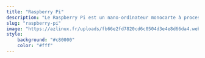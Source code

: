 ```yaml
---
title: "Raspberry Pi"
description: "Le Raspberry Pi est un nano-ordinateur monocarte à processeur ARM de la taille d'une carte de crédit conçu par des professeurs du département informatique de l'université de Cambridge dans le cadre de la fondation Raspberry Pi."
slug: "raspberry-pi"
image: "https://azlinux.fr/uploads/fb66e2fd7820cd6c0504d3e4e8d66da4.webp"
style:
    background: "#c80000"
    color: "#fff"
---
```

